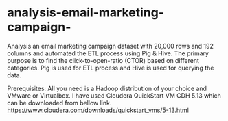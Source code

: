 # analysis-email-marketing-campaign-
Analysis an email marketing campaign dataset with 20,000 rows and 192 columns and automated the ETL process using Pig &amp; Hive. The primary purpose is to find the click-to-open-ratio (CTOR) based on different categories. Pig is used for ETL process and Hive is used for querying the data.

Prerequisites:
All you need is a Hadoop distribution of your choice and VMware or Virtualbox. I have used Cloudera QuickStart VM CDH 5.13 which can be downloaded from bellow link.
https://www.cloudera.com/downloads/quickstart_vms/5-13.html

